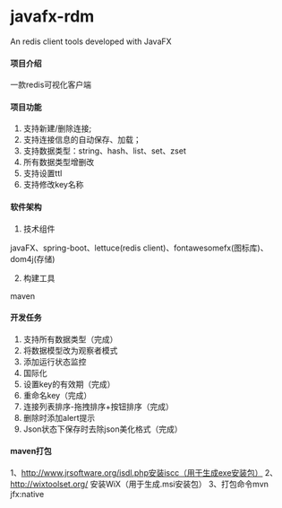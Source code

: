 # javafx-rdm
An redis client tools developed with JavaFX

#### 项目介绍
一款redis可视化客户端

#### 项目功能
1. 支持新建/删除连接;
2. 支持连接信息的自动保存、加载；
3. 支持数据类型：string、hash、list、set、zset
4. 所有数据类型增删改
5. 支持设置ttl
6. 支持修改key名称

#### 软件架构

1. 技术组件

javaFX、spring-boot、lettuce(redis client)、fontawesomefx(图标库)、dom4j(存储)

2. 构建工具

maven

#### 开发任务

1. 支持所有数据类型（完成）
2. 将数据模型改为观察者模式
3. 添加运行状态监控
4. 国际化
5. 设置key的有效期（完成）
6. 重命名key（完成）
7. 连接列表排序-拖拽排序+按钮排序（完成）
7. 删除时添加alert提示
8. Json状态下保存时去除json美化格式（完成）

#### maven打包
1、http://www.jrsoftware.org/isdl.php安装iscc（用于生成exe安装包）
2、http://wixtoolset.org/ 安装WiX（用于生成.msi安装包）
3、打包命令mvn jfx:native